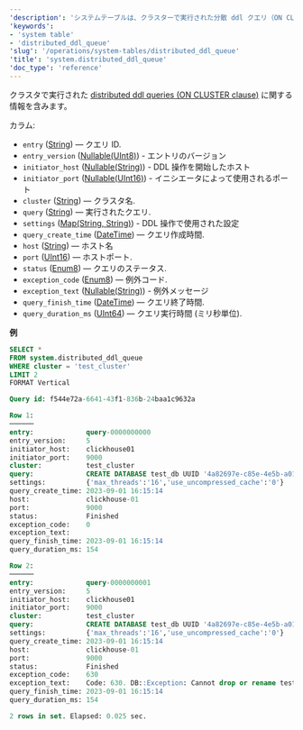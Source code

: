 ```yaml
---
'description': 'システムテーブルは、クラスターで実行された分散 ddl クエリ（ON CLUSTER 句を使用するクエリ）に関する情報を含みます。'
'keywords':
- 'system table'
- 'distributed_ddl_queue'
'slug': '/operations/system-tables/distributed_ddl_queue'
'title': 'system.distributed_ddl_queue'
'doc_type': 'reference'
---
```


クラスタで実行された [distributed ddl queries (ON CLUSTER clause)](../../sql-reference/distributed-ddl.md) に関する情報を含みます。

カラム:

- `entry` ([String](../../sql-reference/data-types/string.md)) — クエリ ID.
- `entry_version` ([Nullable(UInt8)](../../sql-reference/data-types/int-uint.md)) - エントリのバージョン
- `initiator_host` ([Nullable(String)](../../sql-reference/data-types/string.md)) - DDL 操作を開始したホスト
- `initiator_port` ([Nullable(UInt16)](../../sql-reference/data-types/int-uint.md)) - イニシエータによって使用されるポート
- `cluster` ([String](../../sql-reference/data-types/string.md)) — クラスタ名.
- `query` ([String](../../sql-reference/data-types/string.md)) — 実行されたクエリ.
- `settings` ([Map(String, String)](../../sql-reference/data-types/map.md)) - DDL 操作で使用された設定
- `query_create_time` ([DateTime](../../sql-reference/data-types/datetime.md)) — クエリ作成時間.
- `host` ([String](../../sql-reference/data-types/string.md)) — ホスト名
- `port` ([UInt16](../../sql-reference/data-types/int-uint.md)) — ホストポート.
- `status` ([Enum8](../../sql-reference/data-types/enum.md)) — クエリのステータス.
- `exception_code` ([Enum8](../../sql-reference/data-types/enum.md)) — 例外コード.
- `exception_text` ([Nullable(String)](../../sql-reference/data-types/string.md)) - 例外メッセージ
- `query_finish_time` ([DateTime](../../sql-reference/data-types/datetime.md)) — クエリ終了時間.
- `query_duration_ms` ([UInt64](../../sql-reference/data-types/int-uint.md)) — クエリ実行時間 (ミリ秒単位).

**例**

```sql
SELECT *
FROM system.distributed_ddl_queue
WHERE cluster = 'test_cluster'
LIMIT 2
FORMAT Vertical

Query id: f544e72a-6641-43f1-836b-24baa1c9632a

Row 1:
──────
entry:             query-0000000000
entry_version:     5
initiator_host:    clickhouse01
initiator_port:    9000
cluster:           test_cluster
query:             CREATE DATABASE test_db UUID '4a82697e-c85e-4e5b-a01e-a36f2a758456' ON CLUSTER test_cluster
settings:          {'max_threads':'16','use_uncompressed_cache':'0'}
query_create_time: 2023-09-01 16:15:14
host:              clickhouse-01
port:              9000
status:            Finished
exception_code:    0
exception_text:    
query_finish_time: 2023-09-01 16:15:14
query_duration_ms: 154

Row 2:
──────
entry:             query-0000000001
entry_version:     5
initiator_host:    clickhouse01
initiator_port:    9000
cluster:           test_cluster
query:             CREATE DATABASE test_db UUID '4a82697e-c85e-4e5b-a01e-a36f2a758456' ON CLUSTER test_cluster
settings:          {'max_threads':'16','use_uncompressed_cache':'0'}
query_create_time: 2023-09-01 16:15:14
host:              clickhouse-01
port:              9000
status:            Finished
exception_code:    630
exception_text:    Code: 630. DB::Exception: Cannot drop or rename test_db, because some tables depend on it:
query_finish_time: 2023-09-01 16:15:14
query_duration_ms: 154

2 rows in set. Elapsed: 0.025 sec.
```

